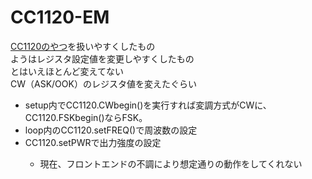 # CC1120-EM
[CC1120のやつ](https://github.com/yui-project/CC1120/tree/EM)を扱いやすくしたもの<br>
ようはレジスタ設定値を変更しやすくしたもの<br>
とはいえほとんど変えてない<br>
CW（ASK/OOK）のレジスタ値を変えたぐらい

<ul>
<li>setup内でCC1120.CWbegin()を実行すれば変調方式がCWに、CC1120.FSKbegin()ならFSK。</li>
<li>loop内のCC1120.setFREQ()で周波数の設定</li>
<li>CC1120.setPWRで出力強度の設定</li>
<ul>
<li>現在、フロントエンドの不調により想定通りの動作をしてくれない</li>
</ul>
</ul>